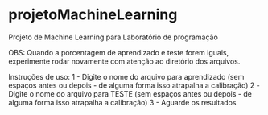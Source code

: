 # projetoMachineLearning
Projeto de Machine Learning para Laboratório de programação

OBS: Quando a porcentagem de aprendizado e teste forem iguais, experimente rodar novamente com atenção ao
diretório dos arquivos.

Instruções de uso:
  1 - Digite o nome do arquivo para aprendizado (sem espaços antes ou depois - de alguma forma isso atrapalha a calibração)
  2 -Digite o nome do arquivo para TESTE (sem espaços antes ou depois - de alguma forma isso atrapalha a calibração)
  3 - Aguarde os resultados